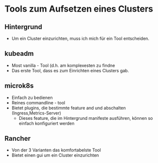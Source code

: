 # Tools zum Aufsetzen eines Clusters 

## Hintergrund 

  * Um ein Cluster einzurichten, muss ich mich für ein Tool entscheiden.

## kubeadm

  * Most vanilla - Tool (d.h. am komplexesten zu findne
  * Das erste Tool, dass es zum Einrichten eines Clusters gab.

## microk8s 

  * Einfach zu bedienen
  * Reines commandline - tool 
  * Bietet plugins, die bestimmte feature and und abschalten (Ingress,Metrics-Server) 
    * Dieses feature, die im Hintergrund manifeste ausführen, können so einfach konfiguriert werden 

## Rancher 

  * Von der 3 Varianten das komfortabelste Tool
  * Bietet einen gui um ein Cluster einzurichten 
